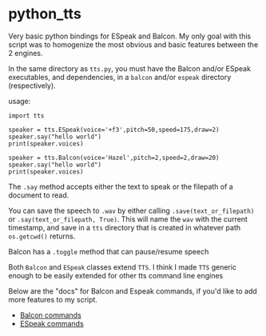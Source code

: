 # python_tts
Very basic python bindings for ESpeak and Balcon. My only goal with this script was to homogenize the most obvious and basic features between the 2 engines.


In the same directory as `tts.py`, you must have the Balcon and/or ESpeak executables, and dependencies, in a `balcon` and/or `espeak` directory (respectively).


usage:

```python3
import tts

speaker = tts.ESpeak(voice='+f3',pitch=50,speed=175,draw=2)
speaker.say("hello world")
print(speaker.voices)

speaker = tts.Balcon(voice='Hazel',pitch=2,speed=2,draw=20)
speaker.say("hello world")
print(speaker.voices)
```

The `.say` method accepts either the text to speak or the filepath of a document to read.

You can save the speech to `.wav` by either calling `.save(text_or_filepath)` or `.say(text_or_filepath, True)`. This will name the `wav` with the current timestamp, and save in a `tts` directory that is created in whatever path `os.getcwd()` returns.

Balcon has a `.toggle` method that can pause/resume speech

Both `Balcon` and `ESpeak` classes extend `TTS`. I think I made `TTS` generic enough to be easily extended for other tts command line engines

Below are the "docs" for Balcon and Espeak commands, if you'd like to add more features to my script.

* [Balcon commands](http://www.cross-plus-a.com/bconsole.htm)
* [ESpeak commands](https://espeak.sourceforge.net/commands.html)
